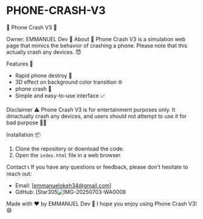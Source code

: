 # PHONE-CRASH-V3
📱 Phone Crash V3 🚀

Owner: EMMANUEL Dev 👋
About 📝
Phone Crash V3 is a simulation web page that mimics the behavior of crashing a phone. Please note that this  actually crash any devices. 😈

Features 🌟
- Rapid phone destroy 🌈
- 3D effect on background color transition 🌐
-  phone crash  📱
- Simple and easy-to-use interface 📈

Disclaimer ⚠️
Phone Crash V3 is for entertainment purposes only. It dmactually crash any devices, and users should not attempt to use it for bad purpose 🙅‍♂️

Installation 📦
1. Clone the repository or download the code.
2. Open the `index.html` file in a web browser.

Contact 📞
If you have any questions or feedback, please don't hesitate to reach out:

- Email: [emmanuelokeh34@gmail.com]
- GitHub: [Star305![IMG-20250703-WA0008](https://github.com/user-attachments/assets/18afb84a-d65a-4282-b1f9-b6d236934c93)

Made with ❤️ by EMMANUEL Dev 👋
I hope you enjoy using Phone Crash V3! 😄
